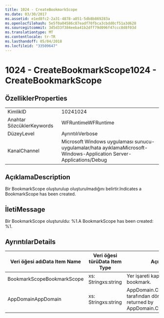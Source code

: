 ```yaml
---
title: 1024 - CreateBookmarkScope
ms.date: 03/30/2017
ms.assetid: e1ed8fc2-2a31-4878-a851-5db8b869283a
ms.openlocfilehash: 5e5f0a04586c87eadf70fbca3cbdd0cf51a3d628
ms.sourcegitcommit: 3d5d33f384eeba41b2dff79d096f47ccc8d8f03d
ms.translationtype: MT
ms.contentlocale: tr-TR
ms.lasthandoff: 05/04/2018
ms.locfileid: "33509647"
---
```

# <a name="1024---createbookmarkscope"></a><span data-ttu-id="0fe96-102">1024 - CreateBookmarkScope</span><span class="sxs-lookup"><span data-stu-id="0fe96-102">1024 - CreateBookmarkScope</span></span>
## <a name="properties"></a><span data-ttu-id="0fe96-103">Özellikler</span><span class="sxs-lookup"><span data-stu-id="0fe96-103">Properties</span></span>  
  
|||  
|-|-|  
|<span data-ttu-id="0fe96-104">Kimlik</span><span class="sxs-lookup"><span data-stu-id="0fe96-104">ID</span></span>|<span data-ttu-id="0fe96-105">1024</span><span class="sxs-lookup"><span data-stu-id="0fe96-105">1024</span></span>|  
|<span data-ttu-id="0fe96-106">Anahtar Sözcükler</span><span class="sxs-lookup"><span data-stu-id="0fe96-106">Keywords</span></span>|<span data-ttu-id="0fe96-107">WFRuntime</span><span class="sxs-lookup"><span data-stu-id="0fe96-107">WFRuntime</span></span>|  
|<span data-ttu-id="0fe96-108">Düzey</span><span class="sxs-lookup"><span data-stu-id="0fe96-108">Level</span></span>|<span data-ttu-id="0fe96-109">Ayrıntılı</span><span class="sxs-lookup"><span data-stu-id="0fe96-109">Verbose</span></span>|  
|<span data-ttu-id="0fe96-110">Kanal</span><span class="sxs-lookup"><span data-stu-id="0fe96-110">Channel</span></span>|<span data-ttu-id="0fe96-111">Microsoft Windows uygulaması sunucu-uygulamalar/hata ayıklama</span><span class="sxs-lookup"><span data-stu-id="0fe96-111">Microsoft-Windows-Application Server-Applications/Debug</span></span>|  
  
## <a name="description"></a><span data-ttu-id="0fe96-112">Açıklama</span><span class="sxs-lookup"><span data-stu-id="0fe96-112">Description</span></span>  
 <span data-ttu-id="0fe96-113">Bir BookmarkScope oluşturulup oluşturulmadığını belirtir.</span><span class="sxs-lookup"><span data-stu-id="0fe96-113">Indicates a BookmarkScope has been created.</span></span>  
  
## <a name="message"></a><span data-ttu-id="0fe96-114">İleti</span><span class="sxs-lookup"><span data-stu-id="0fe96-114">Message</span></span>  
 <span data-ttu-id="0fe96-115">Bir BookmarkScope oluşturuldu: %1.</span><span class="sxs-lookup"><span data-stu-id="0fe96-115">A BookmarkScope has been created: %1.</span></span>  
  
## <a name="details"></a><span data-ttu-id="0fe96-116">Ayrıntılar</span><span class="sxs-lookup"><span data-stu-id="0fe96-116">Details</span></span>  
  
|<span data-ttu-id="0fe96-117">Veri öğesi adı</span><span class="sxs-lookup"><span data-stu-id="0fe96-117">Data Item Name</span></span>|<span data-ttu-id="0fe96-118">Veri öğesi türü</span><span class="sxs-lookup"><span data-stu-id="0fe96-118">Data Item Type</span></span>|<span data-ttu-id="0fe96-119">Açıklama</span><span class="sxs-lookup"><span data-stu-id="0fe96-119">Description</span></span>|  
|--------------------|--------------------|-----------------|  
|<span data-ttu-id="0fe96-120">BookmarkScope</span><span class="sxs-lookup"><span data-stu-id="0fe96-120">BookmarkScope</span></span>|<span data-ttu-id="0fe96-121">xs: String</span><span class="sxs-lookup"><span data-stu-id="0fe96-121">xs:string</span></span>|<span data-ttu-id="0fe96-122">Yer işareti kapsamı.</span><span class="sxs-lookup"><span data-stu-id="0fe96-122">The scope of the bookmark.</span></span>|  
|<span data-ttu-id="0fe96-123">AppDomain</span><span class="sxs-lookup"><span data-stu-id="0fe96-123">AppDomain</span></span>|<span data-ttu-id="0fe96-124">xs: String</span><span class="sxs-lookup"><span data-stu-id="0fe96-124">xs:string</span></span>|<span data-ttu-id="0fe96-125">AppDomain.CurrentDomain.FriendlyName tarafından döndürülen dize.</span><span class="sxs-lookup"><span data-stu-id="0fe96-125">The string returned by AppDomain.CurrentDomain.FriendlyName.</span></span>|
